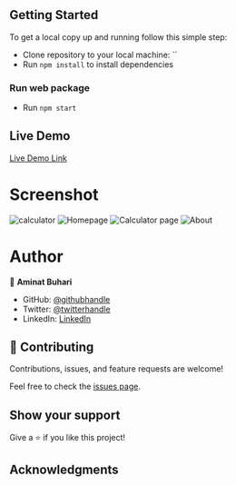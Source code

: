 #

## Getting Started

To get a local copy up and running follow this simple step:

- Clone repository to your local machine: ``
- Run `npm install` to install dependencies

### Run web package

- Run `npm start`

## Live Demo

[Live Demo Link]()

# Screenshot

![calculator](https://user-images.githubusercontent.com/66526480/164282846-121198ae-d948-40ff-a5ea-1faf29cf19e0.png)
![Homepage](https://user-images.githubusercontent.com/66526480/165752986-b5a731af-114c-493d-903a-05c9f448c7a0.PNG)
![Calculator page](https://user-images.githubusercontent.com/66526480/165749977-9dfa4db7-aa97-45d6-87df-abaca2f4a165.PNG)
![About](https://user-images.githubusercontent.com/66526480/165753019-d0aec00e-be26-404d-8fa2-ba6f98531e8b.PNG)

# Author

👤 **Aminat Buhari**

- GitHub: [@githubhandle](https://github.com/AminaBuhari)
- Twitter: [@twitterhandle](https://twitter.com/AminaBuhari)
- LinkedIn: [LinkedIn](https://www.linkedin.com/in/AminaBuhari/)

## 🤝 Contributing

Contributions, issues, and feature requests are welcome!

Feel free to check the [issues page]().

## Show your support

Give a ⭐️ if you like this project!

## Acknowledgments
